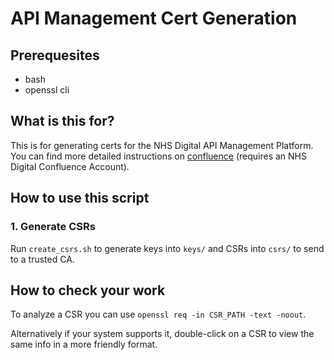 # API Management Cert Generation

## Prerequesites
* bash
* openssl cli


## What is this for?
This is for generating certs for the NHS Digital API Management Platform. You can find more detailed instructions on [confluence](https://confluence.digital.nhs.uk/display/APM/How+to+generate+keys+and+certificate+signing+requests) (requires an NHS Digital Confluence Account).


## How to use this script
### 1. Generate CSRs
Run `create_csrs.sh` to generate keys into `keys/` and CSRs into `csrs/` to send to a trusted CA.

## How to check your work
To analyze a CSR you can use `openssl req -in CSR_PATH -text -noout`.

Alternatively if your system supports it, double-click on a CSR to view the same info in a more friendly format.

